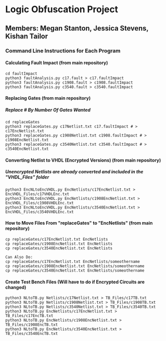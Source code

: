 # Logic Obfuscation Project

## Members: Megan Stanton, Jessica Stevens, Kishan Tailor


### Command Line Instructions for Each Program
#### Calculating Fault Impact (from main repository)
	cd faultImpact  
	python3 faultAnalysis.py c17.fault > c17.faultImpact 
	python3 faultAnalysis.py c1908.fault > c1908.faultImpact
	python3 faultAnalysis.py c3540.fault > c3540.faultImpact

#### Replacing Gates (from main repository)
##### Replace # By Number Of Gates Wanted
	cd replaceGates
	python3 replaceGates.py c17Netlist.txt c17.faultImpact # > c17EncNetlist.txt
	python3 replaceGates.py c1908Netlist.txt c1908.faultImpact # > c1908EncNetlist.txt
	python3 replaceGates.py c3540Netlist.txt c3540.faultImpact # > c3540EncNetlist.txt

#### Converting Netlist to VHDL (Encrypted Versions) (from main repository)
##### Unencrypted Netlists are already converted and included in the "VHDL_Files" folder
	python3 EncNLtoEncVHDL.py EncNetlists/c17EncNetlist.txt > EncVHDL_Files/c17VHDLEnc.txt
	python3 EncNLtoEncVHDL.py EncNetlists/c1908EncNetlist.txt > EncVHDL_Files/c1908VHDLEnc.txt
	python3 EncNLtoEncVHDL.py EncNetlists/c3540EncNetlist.txt > EncVHDL_Files/c3540VHDLEnc.txt

#### How to Move Files From "replaceGates" to "EncNetlists" (from main repository)
	cp replaceGates/c17EncNetlist.txt EncNetlists
	cp replaceGates/c1908EncNetlist.txt EncNetlists
	cp replaceGates/c3540EncNetlist.txt EncNetlists

	Can Also Do:
	cp replaceGates/c17EncNetlist.txt EncNetlists/someothername
	cp replaceGates/c1908EncNetlist.txt EncNetlists/someothername
	cp replaceGates/c3540EncNetlist.txt EncNetlists/someothername
	
#### Create Test Bench Files (Will have to do if Encrypted Circuits are changed)
	python3 NLtoTB.py Netlists/c17Netlist.txt > TB_Files/c17TB.txt 
	python3 NLtoTB.py Netlists/c1908Netlist.txt > TB_Files/c1908TB.txt
	python3 NLtoTB.py Netlists/c3540Netlist.txt > TB_Files/c3540TB.txt
	python3 NLtoTB.py EncNetlists/c17EncNetlist.txt > TB_Files/c17EncTB.txt
	python3 NLtoTB.py EncNetlists/c1908EncNetlist.txt > TB_Files/c1908EncTB.txt
	python3 NLtoTB.py EncNetlists/c3540EncNetlist.txt > TB_Files/c3540EncTB.txt




